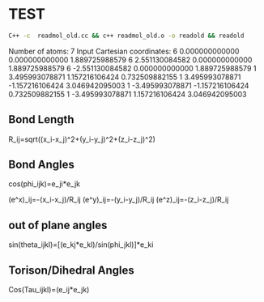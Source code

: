 # TEST
```sh
C++ -c  readmol_old.cc && c++ readmol_old.o -o readold && readold
```
Number of atoms: 7
Input Cartesian coordinates:
6       0.000000000000       0.000000000000       1.889725988579
6       2.551130084582       0.000000000000       1.889725988579
6      -2.551130084582       0.000000000000       1.889725988579
1       3.495993078871       1.157216106424       0.732509882155
1       3.495993078871      -1.157216106424       3.046942095003
1      -3.495993078871      -1.157216106424       0.732509882155
1      -3.495993078871       1.157216106424       3.046942095003


## Bond Length

R_ij=sqrt((x_i-x_j)^2+(y_i-y_j)^2+(z_i-z_j)^2)

## Bond Angles
cos(phi_ijk)=e_ji*e_jk

(e^x)_ij=-(x_i-x_j)/R_ij
(e^y)_ij=-(y_i-y_j)/R_ij
(e^z)_ij=-(z_i-z_j)/R_ij

## out of plane angles

sin(theta_ijkl)=[(e_kj*e_kl)/sin(phi_jkl)]*e_ki

## Torison/Dihedral Angles

Cos(Tau_ijkl)=(e_ij*e_jk)

